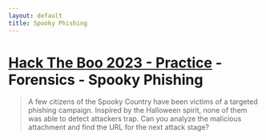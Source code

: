 ```yaml
---
layout: default
title: Spooky Phishing
---
```


# [Hack The Boo 2023 - Practice](index.md) - Forensics - Spooky Phishing

> A few citizens of the Spooky Country have been victims of a targeted phishing campaign. Inspired by the Halloween spirit, none of them was able to detect attackers trap. Can you analyze the malicious attachment and find the URL for the next attack stage?